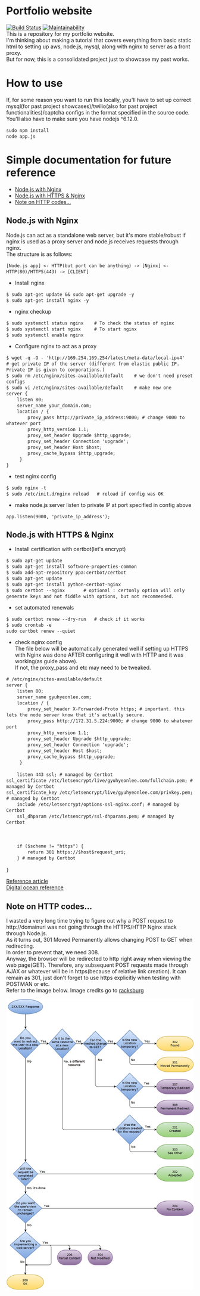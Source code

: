 # Portfolio website
[![Build Status](https://travis-ci.org/gyuhyeon/Portfolio.svg?branch=master)](https://travis-ci.org/gyuhyeon/Portfolio) [![Maintainability](https://api.codeclimate.com/v1/badges/c451487dd20f4c2d4313/maintainability)](https://codeclimate.com/github/gyuhyeon/Portfolio/maintainability)  
This is a repository for my portfolio website.  
I'm thinking about making a tutorial that covers everything from basic static html to setting up aws, node.js, mysql, along with nginx to server as a front proxy.  
But for now, this is a consolidated project just to showcase my past works.

# How to use
If, for some reason you want to run this locally, you'll have to set up correct mysql(for past project showcases)/twilio(also for past project functionalities)/captcha configs in the format specified in the source code.  
You'll also have to make sure you have nodejs ^6.12.0.  
```
sudo npm install
node app.js
```

# Simple documentation for future reference

- [Node.js with Nginx](#Node.js-with-Nginx)
- [Node.js with HTTPS & Nginx](#Node.js-with-HTTPS-&-Nginx)
- [Note on HTTP codes...](#Note-on-HTTP-codes...)

## Node.js with Nginx
Node.js can act as a standalone web server, but it's more stable/robust if nginx is used as a proxy server and node.js receives requests through nginx.  
The structure is as follows:  
```
[Node.js app] <- HTTP(but port can be anything) -> [Nginx] <- HTTP(80)/HTTPS(443) -> [CLIENT]
```
- Install nginx
```
$ sudo apt-get update && sudo apt-get upgrade -y
$ sudo apt-get install nginx -y
```
- nginx checkup
```
$ sudo systemctl status nginx    # To check the status of nginx
$ sudo systemctl start nginx     # To start nginx
$ sudo systemctl enable nginx
```
- Configure nginx to act as a proxy
```
$ wget -q -O - 'http://169.254.169.254/latest/meta-data/local-ipv4'    # get private IP of the server (different from elastic public IP. Private IP is given to corporations.)
$ sudo rm /etc/nginx/sites-available/default    # we don't need preset configs
$ sudo vi /etc/nginx/sites-available/default    # make new one
server {
    listen 80;
    server_name your_domain.com;
    location / {
        proxy_pass http://private_ip_address:9000; # change 9000 to whatever port
        proxy_http_version 1.1;
        proxy_set_header Upgrade $http_upgrade;
        proxy_set_header Connection 'upgrade';
        proxy_set_header Host $host;
        proxy_cache_bypass $http_upgrade;
     }
}
```
- test nginx config
```
$ sudo nginx -t
$ sudo /etc/init.d/nginx reload   # reload if config was OK
```
- make node.js server listen to private IP at port specified in config above
```
app.listen(9000, 'private_ip_address');
```

## Node.js with HTTPS & Nginx
- Install certification with certbot(let's encrypt)
```
$ sudo apt-get update
$ sudo apt-get install software-properties-common
$ sudo add-apt-repository ppa:certbot/certbot
$ sudo apt-get update
$ sudo apt-get install python-certbot-nginx
$ sudo certbot --nginx       # optional : certonly option will only generate keys and not fiddle with options, but not recommended.
```
- set automated renewals
```
$ sudo certbot renew --dry-run   # check if it works
$ sudo crontab -e
sudo certbot renew --quiet
```
- check nginx config  
The file below will be automatically generated well if setting up HTTPS with Nginx was done AFTER configuring it well with HTTP and it was working(as guide above).  
If not, the proxy_pass and etc may need to be tweaked.  
```
# /etc/nginx/sites-available/default
server {
    listen 80;
    server_name gyuhyeonlee.com;
    location / {
        proxy_set_header X-Forwarded-Proto https; # important. this lets the node server know that it's actually secure.
        proxy_pass http://172.31.5.224:9000; # change 9000 to whatever port
        proxy_http_version 1.1;
        proxy_set_header Upgrade $http_upgrade;
        proxy_set_header Connection 'upgrade';
        proxy_set_header Host $host;
        proxy_cache_bypass $http_upgrade;
     }

    listen 443 ssl; # managed by Certbot
ssl_certificate /etc/letsencrypt/live/gyuhyeonlee.com/fullchain.pem; # managed by Certbot
ssl_certificate_key /etc/letsencrypt/live/gyuhyeonlee.com/privkey.pem; # managed by Certbot
    include /etc/letsencrypt/options-ssl-nginx.conf; # managed by Certbot
    ssl_dhparam /etc/letsencrypt/ssl-dhparams.pem; # managed by Certbot



    if ($scheme != "https") {
        return 301 https://$host$request_uri;
    } # managed by Certbot

}
```

[Reference article](https://medium.com/@utkarsh_verma/configure-nginx-as-a-web-server-and-reverse-proxy-for-nodejs-application-on-aws-ubuntu-16-04-server-872922e21d38)  
[Digital ocean reference](https://www.digitalocean.com/community/tutorials/how-to-set-up-a-node-js-application-for-production-on-ubuntu-16-04)  

## Note on HTTP codes...
I wasted a very long time trying to figure out why a POST request to http://domainuri was not going through the HTTPS/HTTP Nginx stack through Node.js.  
As it turns out, 301 Moved Permanently allows changing POST to GET when redirecting.  
In order to prevent that, we need 308.  
Anyway, the browser will be redirected to http right away when viewing the web page(GET). Therefore, any subsequent POST requests made through AJAX or whatever will be in https(because of relative link creation). It can remain as 301, just don't forget to use https explicitly when testing with POSTMAN or etc.  
Refer to the image below. Image credits go to [racksburg](http://racksburg.com/choosing-an-http-status-code/)  
  
![httpcodes](./readme_assets/httpcodes.png)